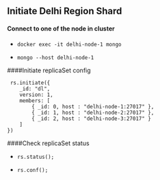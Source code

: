 ## **Initiate Delhi Region Shard**

 #### Connect to one of the node in cluster

- `docker exec -it delhi-node-1 mongo`
  
- `mongo --host delhi-node-1`


####Initiate replicaSet config

```
 rs.initiate({
    _id: "dl",
    version: 1,
    members: [
        { _id: 0, host : "delhi-node-1:27017" },
        { _id: 1, host : "delhi-node-2:27017" },
        { _id: 2, host : "delhi-node-3:27017" }
    ]
})
```

####Check replicaSet status

- `rs.status();`

- `rs.conf();`